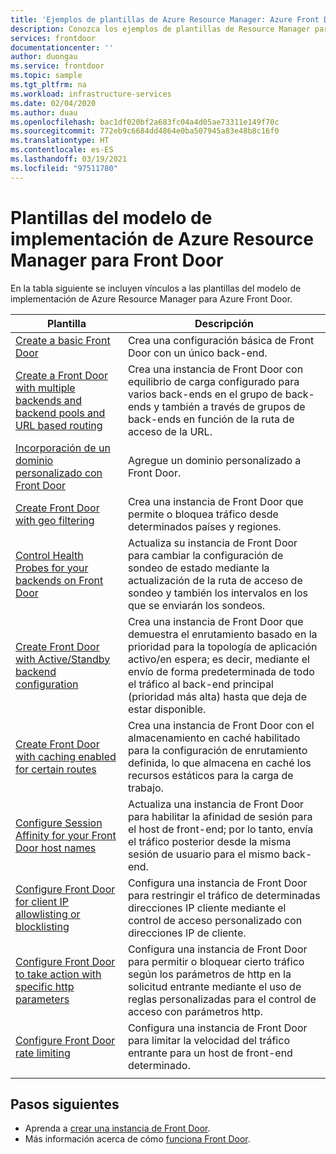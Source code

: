 ```yaml
---
title: 'Ejemplos de plantillas de Azure Resource Manager: Azure Front Door'
description: Conozca los ejemplos de plantillas de Resource Manager para Azure Front Door, como las plantillas para crear una instancia básica de Front Door y configurar la limitación de velocidad de Front Door.
services: frontdoor
documentationcenter: ''
author: duongau
ms.service: frontdoor
ms.topic: sample
ms.tgt_pltfrm: na
ms.workload: infrastructure-services
ms.date: 02/04/2020
ms.author: duau
ms.openlocfilehash: bac1df020bf2a683fc04a4d05ae73311e149f70c
ms.sourcegitcommit: 772eb9c6684dd4864e0ba507945a83e48b8c16f0
ms.translationtype: HT
ms.contentlocale: es-ES
ms.lasthandoff: 03/19/2021
ms.locfileid: "97511780"
---
```

# <a name="azure-resource-manager-deployment-model-templates-for-front-door"></a>Plantillas del modelo de implementación de Azure Resource Manager para Front Door

En la tabla siguiente se incluyen vínculos a las plantillas del modelo de implementación de Azure Resource Manager para Azure Front Door. 

| Plantilla | Descripción |
| ---| ---|
| [Create a basic Front Door](https://github.com/Azure/azure-quickstart-templates/tree/master/101-front-door-create-basic)| Crea una configuración básica de Front Door con un único back-end. |
| [Create a Front Door with multiple backends and backend pools and URL based routing](https://github.com/Azure/azure-quickstart-templates/tree/master/101-front-door-create-multiple-backends)| Crea una instancia de Front Door con equilibrio de carga configurado para varios back-ends en el grupo de back-ends y también a través de grupos de back-ends en función de la ruta de acceso de la URL. |
| [Incorporación de un dominio personalizado con Front Door](https://github.com/Azure/azure-quickstart-templates/tree/master/101-front-door-custom-domain)| Agregue un dominio personalizado a Front Door. |
| [Create Front Door with geo filtering](https://github.com/Azure/azure-quickstart-templates/tree/master/101-front-door-geo-filtering)| Crea una instancia de Front Door que permite o bloquea tráfico desde determinados países y regiones. |
| [Control Health Probes for your backends on Front Door](https://github.com/Azure/azure-quickstart-templates/tree/master/201-front-door-health-probes)| Actualiza su instancia de Front Door para cambiar la configuración de sondeo de estado mediante la actualización de la ruta de acceso de sondeo y también los intervalos en los que se enviarán los sondeos. |
| [Create Front Door with Active/Standby backend configuration](https://github.com/Azure/azure-quickstart-templates/tree/master/201-front-door-priority-lb)| Crea una instancia de Front Door que demuestra el enrutamiento basado en la prioridad para la topología de aplicación activo/en espera; es decir, mediante el envío de forma predeterminada de todo el tráfico al back-end principal (prioridad más alta) hasta que deja de estar disponible. |
| [Create Front Door with caching enabled for certain routes](https://github.com/Azure/azure-quickstart-templates/tree/master/201-front-door-create-caching)| Crea una instancia de Front Door con el almacenamiento en caché habilitado para la configuración de enrutamiento definida, lo que almacena en caché los recursos estáticos para la carga de trabajo. |
| [Configure Session Affinity for your Front Door host names](https://github.com/Azure/azure-quickstart-templates/tree/master/201-front-door-session-affinity) | Actualiza una instancia de Front Door para habilitar la afinidad de sesión para el host de front-end; por lo tanto, envía el tráfico posterior desde la misma sesión de usuario para el mismo back-end. |
| [Configure Front Door for client IP allowlisting or blocklisting](https://github.com/Azure/azure-quickstart-templates/tree/master/201-front-door-waf-clientip)| Configura una instancia de Front Door para restringir el tráfico de determinadas direcciones IP cliente mediante el control de acceso personalizado con direcciones IP de cliente. |
| [Configure Front Door to take action with specific http parameters](https://github.com/Azure/azure-quickstart-templates/tree/master/201-front-door-waf-http-params)| Configura una instancia de Front Door para permitir o bloquear cierto tráfico según los parámetros de http en la solicitud entrante mediante el uso de reglas personalizadas para el control de acceso con parámetros http. |
| [Configure Front Door rate limiting](https://github.com/Azure/azure-quickstart-templates/tree/master/201-front-door-rate-limiting)| Configura una instancia de Front Door para limitar la velocidad del tráfico entrante para un host de front-end determinado. |
| | |

## <a name="next-steps"></a>Pasos siguientes

- Aprenda a [crear una instancia de Front Door](quickstart-create-front-door.md).
- Más información acerca de cómo [funciona Front Door](front-door-routing-architecture.md).
